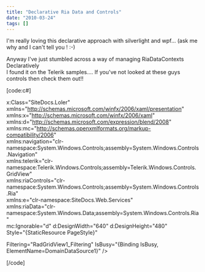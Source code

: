 ```yaml
---
title: "Declarative Ria Data and Controls"
date: "2010-03-24"
tags: []
---
```


I'm really loving this declarative approach with silverlight and wpf... (ask me why and I can't tell you ! :-)

Anyway I've just stumbled across a way of managing RiaDataContexts Declaratively  
I found it on the Telerik samples.... If you've not looked at these guys controls then check them out!!

[code:c#]

x:Class="SiteDocs.Loler"   
xmlns="<http://schemas.microsoft.com/winfx/2006/xaml/presentation>"   
xmlns:x="<http://schemas.microsoft.com/winfx/2006/xaml>"   
xmlns:d="<http://schemas.microsoft.com/expression/blend/2008>"   
xmlns:mc="<http://schemas.openxmlformats.org/markup-compatibility/2006>"  
xmlns:navigation="clr-namespace:System.Windows.Controls;assembly=System.Windows.Controls.Navigation"  
xmlns:telerik="clr-namespace:Telerik.Windows.Controls;assembly=Telerik.Windows.Controls.GridView"  
xmlns:riaControls="clr-namespace:System.Windows.Controls;assembly=System.Windows.Controls.Ria"  
xmlns:e="clr-namespace:SiteDocs.Web.Services"  
xmlns:riaData="clr-namespace:System.Windows.Data;assembly=System.Windows.Controls.Ria"  
mc:Ignorable="d" d:DesignWidth="640" d:DesignHeight="480"   
Style="{StaticResource PageStyle}"  
>

Filtering="RadGridView1_Filtering" IsBusy="{Binding IsBusy, ElementName=DomainDataSource1}" />  

[/code]
